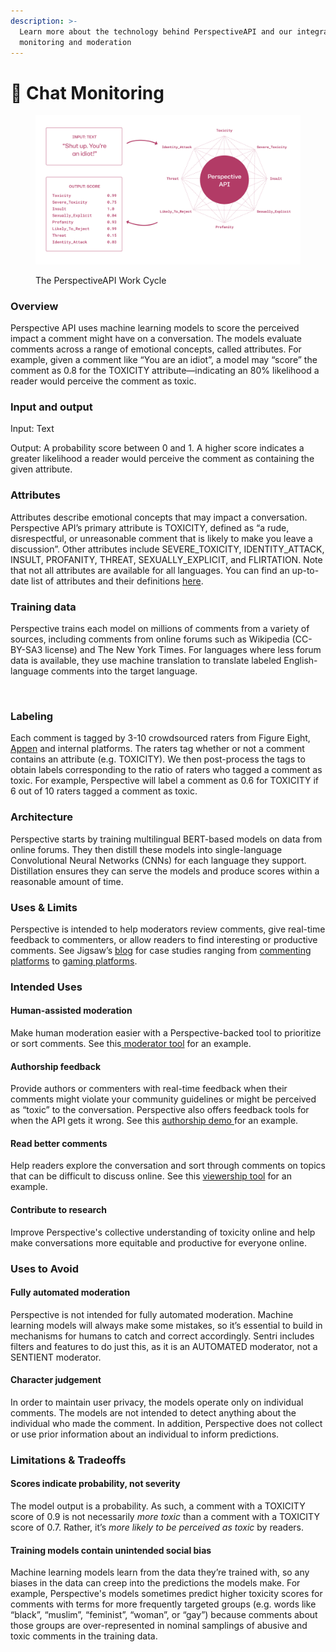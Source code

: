 ```yaml
---
description: >-
  Learn more about the technology behind PerspectiveAPI and our integrated chat
  monitoring and moderation
---
```


# 💬 Chat Monitoring

<figure><img src="../../.gitbook/assets/image.png" alt=""><figcaption><p>The PerspectiveAPI Work Cycle</p></figcaption></figure>

### Overview

Perspective API uses machine learning models to score the perceived impact a comment might have on a conversation. The models evaluate comments across a range of emotional concepts, called attributes. For example, given a comment like “You are an idiot”, a model may “score” the comment as 0.8 for the TOXICITY attribute—indicating an 80% likelihood a reader would perceive the comment as toxic.

### Input and output

Input: Text

Output: A probability score between 0 and 1. A higher score indicates a greater likelihood a reader would perceive the comment as containing the given attribute.

### Attributes

Attributes describe emotional concepts that may impact a conversation. Perspective API’s primary attribute is TOXICITY, defined as “a rude, disrespectful, or unreasonable comment that is likely to make you leave a discussion”. Other attributes include SEVERE\_TOXICITY, IDENTITY\_ATTACK, INSULT, PROFANITY, THREAT, SEXUALLY\_EXPLICIT, and FLIRTATION. Note that not all attributes are available for all languages. You can find an up-to-date list of attributes and their definitions [here](https://support.perspectiveapi.com/s/about-the-api-attributes-and-languages).

### Training data

Perspective trains each model on millions of comments from a variety of sources, including comments from online forums such as Wikipedia (CC-BY-SA3 license) and The New York Times. For languages where less forum data is available, they use machine translation to translate labeled English-language comments into the target language.

﻿

### Labeling

Each comment is tagged by 3-10 crowdsourced raters from Figure Eight, [Appen](https://appen.com/) and internal platforms. The raters tag whether or not a comment contains an attribute (e.g. TOXICITY). We then post-process the tags to obtain labels corresponding to the ratio of raters who tagged a comment as toxic. For example, Perspective will label a comment as 0.6 for TOXICITY if 6 out of 10 raters tagged a comment as toxic.

### Architecture

Perspective starts by training multilingual BERT-based models on data from online forums. They then distill these models into single-language Convolutional Neural Networks (CNNs) for each language they support. Distillation ensures they can serve the models and produce scores within a reasonable amount of time.

### Uses & Limits

Perspective is intended to help moderators review comments, give real-time feedback to commenters, or allow readers to find interesting or productive comments. See Jigsaw’s [blog](https://medium.com/jigsaw) for case studies ranging from [commenting platforms](https://medium.com/jigsaw/helping-authors-understand-toxicity-one-comment-at-a-time-f8b43824cf41) to [gaming platforms](https://medium.com/jigsaw/one-of-europes-largest-gaming-platforms-is-tackling-toxicity-with-machine-learning-2c0affe4e059).

### Intended Uses

#### Human-assisted moderation

Make human moderation easier with a Perspective-backed tool to prioritize or sort comments. See this[ moderator tool](https://github.com/conversationai/conversationai-moderator) for an example.

#### Authorship feedback

Provide authors or commenters with real-time feedback when their comments might violate your community guidelines or might be perceived as “toxic” to the conversation. Perspective also offers feedback tools for when the API gets it wrong. See this [authorship demo ](https://github.com/conversationai/perspectiveapi-authorship-demo)for an example.&#x20;

#### Read better comments

Help readers explore the conversation and sort through comments on topics that can be difficult to discuss online. See this [viewership tool](https://github.com/conversationai/perspective-viewership-extension) for an example.

#### Contribute to research

Improve Perspective's collective understanding of toxicity online and help make conversations more equitable and productive for everyone online.

### Uses to Avoid

#### Fully automated moderation

Perspective is not intended for fully automated moderation. Machine learning models will always make some mistakes, so it’s essential to build in mechanisms for humans to catch and correct accordingly. Sentri includes filters and features to do just this, as it is an AUTOMATED moderator, not a SENTIENT moderator.

#### Character judgement

In order to maintain user privacy, the models operate only on individual comments. The models are not intended to detect anything about the individual who made the comment. In addition, Perspective does not collect or use prior information about an individual to inform predictions.

### Limitations & Tradeoffs

#### Scores indicate probability, not severity

The model output is a probability. As such, a comment with a TOXICITY score of 0.9 is not necessarily _more toxic_ than a comment with a TOXICITY score of 0.7. Rather, it’s _more likely to be perceived as toxic_ by readers.

#### Training models contain unintended social bias

Machine learning models learn from the data they’re trained with, so any biases in the data can creep into the predictions the models make. For example, Perspective's models sometimes predict higher toxicity scores for comments with terms for more frequently targeted groups (e.g. words like “black”, “muslim”, “feminist”, “woman”, or “gay”) because comments about those groups are over-represented in nominal samplings of abusive and toxic comments in the training data.&#x20;

